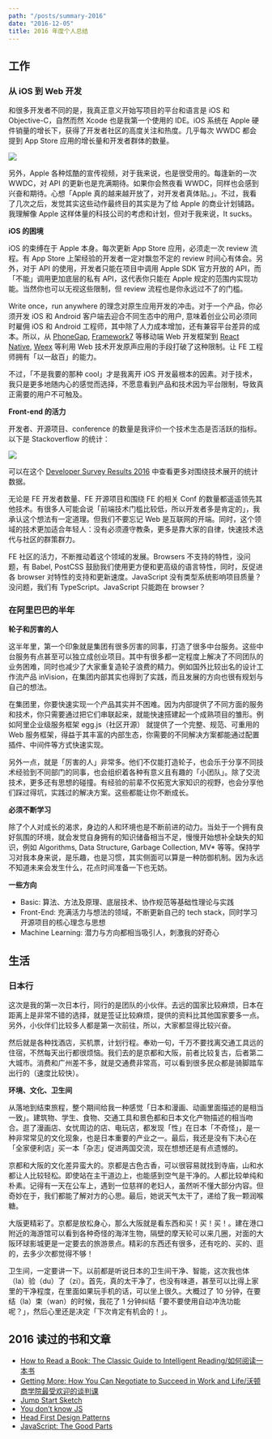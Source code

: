 ```yaml
---
path: "/posts/summary-2016"
date: "2016-12-05"
title: 2016 年度个人总结
---
```


## 工作

### 从 iOS 到 Web 开发

和很多开发者不同的是，我真正意义开始写项目的平台和语言是 iOS 和 Objective-C，自然而然 Xcode 也是我第一个使用的 IDE。iOS 系统在 Apple 硬件销量的增长下，获得了开发者社区的高度关注和热度。几乎每次 WWDC 都会提到 App Store 应用的增长量和开发者群体的数量。

![](https://static.cnodejs.org/Fl2Xn6YxJvmW2k_cjWRYaWrf3AMV)

另外，Apple 各种炫酷的宣传视频，对于我来说，也是很受用的。每逢新的一次 WWDC，对 API 的更新也是充满期待。如果你会熬夜看 WWDC，同样也会感到兴奋和期待。心想「Apple 真的越来越开放了，对开发者真体贴。」。不过，我看了几次之后，发觉其实这些动作最终目的其实是为了给 Apple 的商业计划铺路。我理解像 Apple 这样体量的科技公司的考虑和计划，但对于我来说，It sucks。

**iOS 的困境**

iOS 的束缚在于 Apple 本身。每次更新 App Store 应用，必须走一次 review 流程。有 App Store 上架经验的开发者一定对飘忽不定的 review 时间心有体会。另外，对于 API 的使用，开发者只能在项目中调用 Apple SDK 官方开放的 API，而「不能」调用更加底层的私有 API，这代表你只能在 Apple 规定的范围内实现功能。当然你也可以无视这些限制，但 review 流程也是你永远过不了的门槛。

Write once，run anywhere 的理念对原生应用开发的冲击。对于一个产品，你必须开发 iOS 和 Android 客户端去迎合不同生态中的用户, 意味着创业公司必须同时雇佣 iOS 和 Android 工程师，其中除了人力成本增加，还有兼容平台差异的成本。所以，从 [PhoneGap](http://phonegap.com/), [Framework7](https://framework7.io/) 等移动端 Web 开发框架到 [React Native](https://facebook.github.io/react-native/), [Weex](https://github.com/alibaba/weex) 等利用 Web 技术开发原声应用的手段打破了这种限制。让 FE 工程师拥有「以一敌百」的能力。

不过，「不是我要的那种 cool」才是我离开 iOS 开发最根本的因素。对于技术，我只是更多地随内心的感觉而选择，不愿意看到产品和技术因为平台限制，导致真正需要的用户不可触及。

**Front-end 的活力**

开发者、开源项目、conference 的数量是我评价一个技术生态是否活跃的指标。以下是 Stackoverflow 的统计：

![](https://static.cnodejs.org/FoyAWwhCQ7zuq-kWBbWstIWjQfmz)

可以在这个 [Developer Survey Results 2016](http://stackoverflow.com/research/developer-survey-2016) 中查看更多对围绕技术展开的统计数据。

无论是 FE 开发者数量、FE 开源项目和围绕 FE 的相关 Conf 的数量都遥遥领先其他技术。有很多人可能会说「前端技术门槛比较低，所以开发者多是肯定的」，我承认这个想法有一定道理。但我们不要忘记 Web 是互联网的开端。同时，这个领域的技术更加适合年轻人：没有必须遵守教条，更多是靠大家的自律，快速技术迭代与社区的群策群力。

FE 社区的活力，不断推动着这个领域的发展。Browsers 不支持的特性，没问题，有 Babel, PostCSS 鼓励我们使用更方便和更高级的语言特性，同时，反促进各 browser 对特性的支持和更新速度。JavaScript 没有类型系统影响项目质量？没问题，我们有 TypeScript。JavaScript 只能跑在 browser？

### 在阿里巴巴的半年

**轮子和厉害的人**

这半年里，第一个印象就是集团有很多厉害的同事，打造了很多中台服务。这些中台服务有点甚至可以独立成创业项目。其中有很多都一定程度上解决了不同团队的业务困难，同时也减少了大家重复造轮子浪费的精力。例如国外比较出名的设计工作流产品 inVision，在集团内部其实也得到了实践，而且发展的方向也很有规划与自己的想法。

在集团里，你要快速实现一个产品其实并不困难。因为内部提供了不同方面的服务和技术，你只需要通过把它们串联起来，就能快速搭建起一个成熟项目的雏形。例如阿里企业级服务框架 egg.js（社区开源） 就提供了一个完整、规范、可重用的 Web 服务框架，得益于其丰富的内部生态，你需要的不同解决方案都能通过配置插件、中间件等方式快速实现。

另外一点，就是「厉害的人」非常多。他们不仅能打造轮子，也会乐于分享不同技术经验到不同部门的同事，也会组织着各种有意义且有趣的「小团队」。除了交流技术，更多还有思想的碰撞。有经验的前辈不仅拓宽大家知识的视野，也会分享他们踩过得坑，实践过的解决方案。这些都能让你不断成长。

**必须不断学习**

除了个人对成长的渴求，身边的人和环境也是不断前进的动力。当处于一个拥有良好氛围的环境，就会发觉自身拥有的知识储备相当不足，慢慢开始想补全缺失的知识，例如 Algorithms, Data Structure, Garbage Collection, MV* 等等。保持学习对我本身来说，是乐趣，也是习惯，其实侧面可以算是一种防御机制。因为永远不知道未来会发生什么，花点时间准备一下也无妨。

**一些方向**

- Basic: 算法、方法及原理、底层技术、协作规范等基础性理论与实践
- Front-End: 充满活力与想法的领域，不断更新自己的 tech stack，同时学习开源项目的核心理念与思想
- Machine Learning: 潜力与方向都相当吸引人，刺激我的好奇心

## 生活

### 日本行

这次是我的第一次日本行，同行的是团队的小伙伴。去远的国家比较麻烦，日本在距离上是非常不错的选择，就是签证比较麻烦，提供的资料比其他国家要多一点。另外，小伙伴们比较多人都是第一次前往，所以，大家都显得比较兴奋。

然后就是各种找酒店，买机票，计划行程。奉劝一句，千万不要找离交通工具远的住宿，不然每天出行都很烦恼。我们去的是京都和大阪，前者比较复古，后者第二大城市。消费和广州差不多，就是交通费非常高，可以看到很多民众都是骑脚踏车出行的（速度比较快）。

**环境、文化、卫生间**

从落地到结束旅程，整个期间给我一种感觉「日本和漫画、动画里面描述的是相当一致」。建筑物、学生、食物、交通工具和景色都和日本文化产物描述的相当吻合。逛了漫画店、女忧周边的店、电玩店，都发现「性」在日本「不奇怪」，是一种非常常见的文化现象，也是日本重要的产业之一。最后，我还是没有下决心在「全家便利店」买一本「杂志」促进两国交流，现在想想还是有点遗憾的。

京都和大阪的文化差异蛮大的。京都是古色古香，可以很容易就找到寺庙，山和水都让人比较轻松。即使站在主干道边上，也能感到空气是干净的。人都比较单纯和朴素。记得有一天在公车上，遇到一位慈祥的老妇人，虽然听不懂大部分内容。但奇妙在于，我们都能了解对方的心思。最后，她说天气太干了，递给了我一颗润喉糖。

大版更精彩了。京都是放松身心，那么大阪就是看东西和买！买！买！。建在港口附近的海游馆可以看到各种奇怪的海洋生物，隔壁的摩天轮可以来几圈，对面的大阪环球影城更是一定要去的旅游景点。精彩的东西还有很多，还有吃的、买的、逛的，去多少次都觉得不够！

卫生间，一定要讲一下。以前都是听说日本的卫生间干净、智能，这次我也体（la）验（du）了（zi）。首先，真的太干净了，也没有味道，甚至可以比得上家里的干净程度，在里面如果玩手机的话，可以坐上很久。大概过了 10 分钟，在要结（la）束（wan）的时候，我花了 1 分钟纠结「要不要使用自动冲洗功能呢？」，然后心里还是决定「下次肯定有机会的！」。

## 2016 读过的书和文章

- [How to Read a Book: The Classic Guide to Intelligent Reading/如何阅读一本书](https://www.amazon.com/How-Read-Book-Intelligent-Touchstone/dp/0671212095)
- [Getting More: How You Can Negotiate to Succeed in Work and Life/沃顿商学院最受欢迎的谈判课](https://www.amazon.com/Getting-More-Negotiate-Succeed-Work/dp/0307716902)
- [Jump Start Sketch](https://www.amazon.com/Jump-Start-Sketch-Master-Designers/dp/0994346964)
- [You don’t know JS](https://github.com/getify/You-Dont-Know-JS)
- [Head First Design Patterns](https://www.amazon.com/Head-First-Design-Patterns-Brain-Friendly/dp/0596007124)
- [JavaScript: The Good Parts](https://www.amazon.com/JavaScript-Good-Parts-Douglas-Crockford/dp/0596517742)
